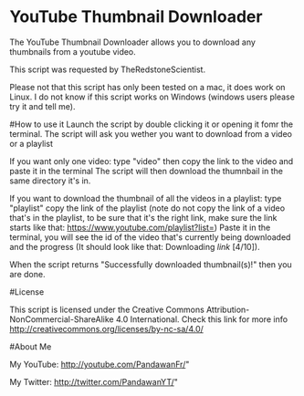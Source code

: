 # YouTube Thumbnail Downloader
The YouTube Thumbnail Downloader allows you to download any thumbnails from a youtube video.

This script was requested by TheRedstoneScientist.

Please not that this script has only been tested on a mac, it does work on Linux. 
I do not know if this script works on Windows (windows users please try it and tell me).

#How to use it
Launch the script by double clicking it or opening it fomr the terminal.
The script will ask you wether you want to download from a video or a playlist


If you want only one video:
  type "video"
  then copy the link to the video and paste it in the terminal
  The script will then download the thumnbail in the same directory it's in.
  
If you want to download the thumbnail of all the videos in a playlist:
  type "playlist"
  copy the link of the playlist (note do not copy the link of a video that's in the playlist, to be sure that it's the right link, make sure the link starts like that: https://www.youtube.com/playlist?list=)
  Paste it in the terminal, you will see the id of the video that's currently being downloaded and the progress (It should look like that: Downloading *link* [4/10]).

When the script returns "Successfully downloaded thumbnail(s)!" then you are done. 

#License

This script is licensed under the Creative Commons Attribution-NonCommercial-ShareAlike 4.0 International.
Check this link for more info http://creativecommons.org/licenses/by-nc-sa/4.0/

#About Me

My YouTube: http://youtube.com/PandawanFr/"

My Twitter: http://twitter.com/PandawanYT/"
